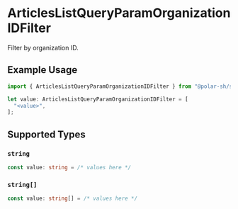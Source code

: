 # ArticlesListQueryParamOrganizationIDFilter

Filter by organization ID.

## Example Usage

```typescript
import { ArticlesListQueryParamOrganizationIDFilter } from "@polar-sh/sdk/models/operations";

let value: ArticlesListQueryParamOrganizationIDFilter = [
  "<value>",
];
```

## Supported Types

### `string`

```typescript
const value: string = /* values here */
```

### `string[]`

```typescript
const value: string[] = /* values here */
```

